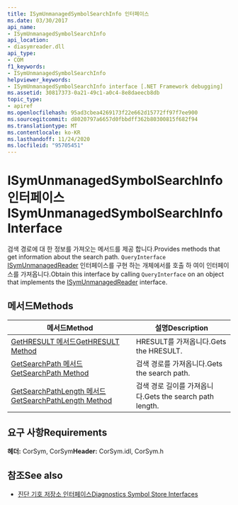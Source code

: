 ```yaml
---
title: ISymUnmanagedSymbolSearchInfo 인터페이스
ms.date: 03/30/2017
api_name:
- ISymUnmanagedSymbolSearchInfo
api_location:
- diasymreader.dll
api_type:
- COM
f1_keywords:
- ISymUnmanagedSymbolSearchInfo
helpviewer_keywords:
- ISymUnmanagedSymbolSearchInfo interface [.NET Framework debugging]
ms.assetid: 30817373-0a21-49c1-a0c4-8e8daeecb8db
topic_type:
- apiref
ms.openlocfilehash: 95ad3cbea4269173f22e662d15772ff97f7ee900
ms.sourcegitcommit: d8020797a6657d0fbbdff362b80300815f682f94
ms.translationtype: MT
ms.contentlocale: ko-KR
ms.lasthandoff: 11/24/2020
ms.locfileid: "95705451"
---
```

# <a name="isymunmanagedsymbolsearchinfo-interface"></a><span data-ttu-id="93433-102">ISymUnmanagedSymbolSearchInfo 인터페이스</span><span class="sxs-lookup"><span data-stu-id="93433-102">ISymUnmanagedSymbolSearchInfo Interface</span></span>

<span data-ttu-id="93433-103">검색 경로에 대 한 정보를 가져오는 메서드를 제공 합니다.</span><span class="sxs-lookup"><span data-stu-id="93433-103">Provides methods that get information about the search path.</span></span> <span data-ttu-id="93433-104">`QueryInterface` [ISymUnmanagedReader](isymunmanagedreader-interface.md) 인터페이스를 구현 하는 개체에서를 호출 하 여이 인터페이스를 가져옵니다.</span><span class="sxs-lookup"><span data-stu-id="93433-104">Obtain this interface by calling `QueryInterface` on an object that implements the [ISymUnmanagedReader](isymunmanagedreader-interface.md) interface.</span></span>  
  
## <a name="methods"></a><span data-ttu-id="93433-105">메서드</span><span class="sxs-lookup"><span data-stu-id="93433-105">Methods</span></span>  
  
|<span data-ttu-id="93433-106">메서드</span><span class="sxs-lookup"><span data-stu-id="93433-106">Method</span></span>|<span data-ttu-id="93433-107">설명</span><span class="sxs-lookup"><span data-stu-id="93433-107">Description</span></span>|  
|------------|-----------------|  
|[<span data-ttu-id="93433-108">GetHRESULT 메서드</span><span class="sxs-lookup"><span data-stu-id="93433-108">GetHRESULT Method</span></span>](isymunmanagedsymbolsearchinfo-gethresult-method.md)|<span data-ttu-id="93433-109">HRESULT를 가져옵니다.</span><span class="sxs-lookup"><span data-stu-id="93433-109">Gets the HRESULT.</span></span>|  
|[<span data-ttu-id="93433-110">GetSearchPath 메서드</span><span class="sxs-lookup"><span data-stu-id="93433-110">GetSearchPath Method</span></span>](isymunmanagedsymbolsearchinfo-getsearchpath-method.md)|<span data-ttu-id="93433-111">검색 경로를 가져옵니다.</span><span class="sxs-lookup"><span data-stu-id="93433-111">Gets the search path.</span></span>|  
|[<span data-ttu-id="93433-112">GetSearchPathLength 메서드</span><span class="sxs-lookup"><span data-stu-id="93433-112">GetSearchPathLength Method</span></span>](isymunmanagedsymbolsearchinfo-getsearchpathlength-method.md)|<span data-ttu-id="93433-113">검색 경로 길이를 가져옵니다.</span><span class="sxs-lookup"><span data-stu-id="93433-113">Gets the search path length.</span></span>|  
  
## <a name="requirements"></a><span data-ttu-id="93433-114">요구 사항</span><span class="sxs-lookup"><span data-stu-id="93433-114">Requirements</span></span>  

 <span data-ttu-id="93433-115">**헤더:** CorSym, CorSym</span><span class="sxs-lookup"><span data-stu-id="93433-115">**Header:** CorSym.idl, CorSym.h</span></span>  
  
## <a name="see-also"></a><span data-ttu-id="93433-116">참조</span><span class="sxs-lookup"><span data-stu-id="93433-116">See also</span></span>

- [<span data-ttu-id="93433-117">진단 기호 저장소 인터페이스</span><span class="sxs-lookup"><span data-stu-id="93433-117">Diagnostics Symbol Store Interfaces</span></span>](diagnostics-symbol-store-interfaces.md)
